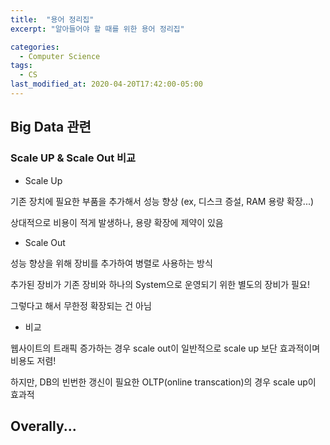 ```yaml
---
title:  "용어 정리집"
excerpt: "알아들어야 할 때를 위한 용어 정리집"

categories:
  - Computer Science
tags:
  - CS
last_modified_at: 2020-04-20T17:42:00-05:00
---
```


## Big Data 관련


### Scale UP & Scale Out 비교

* Scale Up

기존 장치에 필요한 부품을 추가해서 성능 향상 (ex, 디스크 증설, RAM 용량 확장...)

상대적으로 비용이 적게 발생하나, 용량 확장에 제약이 있음


* Scale Out

성능 향상을 위해 장비를 추가하여 병렬로 사용하는 방식

추가된 장비가 기존 장비와 하나의 System으로 운영되기 위한 별도의 장비가 필요!

그렇다고 해서 무한정 확장되는 건 아님 


* 비교

웹사이트의 트래픽 증가하는 경우 scale out이 일반적으로 scale up	보단 효과적이며 비용도 저렴!

하지만, DB의 빈번한 갱신이 필요한 OLTP(online transcation)의 경우 scale up이 효과적



## Overally...


